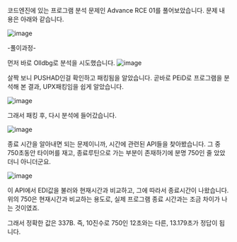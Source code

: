 코드엔진에 있는 프로그램 분석 문제인 Advance RCE 01를 풀어보았습니다.
문제 내용은 아래와 같습니다.

![image](https://user-images.githubusercontent.com/65721409/85927775-3a189d00-b8e3-11ea-89d9-7d8fb3e6990f.png)



-풀이과정-

먼저 바로 Olldbg로 분석을 시도했습니다.
![image](https://user-images.githubusercontent.com/65721409/85927832-a398ab80-b8e3-11ea-8bef-ae87547ec20c.png)

살짝 보니 PUSHAD인걸 확인하고 패킹됨을 알았습니다.
곧바로 PEiD로 프로그램을 분석해 본 결과, UPX패킹임을 쉽게 알았습니다.

![image](https://user-images.githubusercontent.com/65721409/85927881-e3f82980-b8e3-11ea-9ece-9825410dd819.png)


그래서 패킹 후, 다시 분석에 들어갔습니다.

![image](https://user-images.githubusercontent.com/65721409/85927941-481aed80-b8e4-11ea-9405-d2b92a81225d.png)

종료 시간을 알아내면 되는 문제이니까, 시간에 관련된 API들을 찾아봤습니다.
그 중 750초동안 타이머를 재고, 종료루틴으로 가는 부분이 존재하기에 분명 750인 줄 았았더니 아니더군요.

![image](https://user-images.githubusercontent.com/65721409/85927974-9a5c0e80-b8e4-11ea-8e59-5b4e7c0c1b0e.png)

이 API에서 EDI값을 불러와 현재시간과 비교하고, 그에 따라서 종료시간이 나왔습니다. 위의 750은 현재시간과 비교하는 용도로,
실제 프로그램 종료 시간과는 조금 차이가 나는 것이였죠.

그래서 정확한 값은 337B. 즉, 10진수로 750인 12초와는 다른, 13.179초가 정답이 됩니다.
